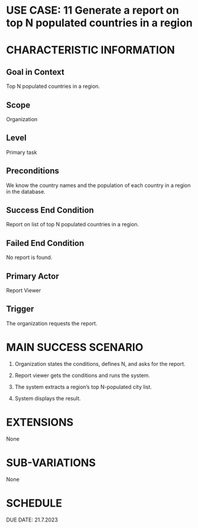 # USE CASE: 11 Generate a report on top N populated countries in a region

# CHARACTERISTIC INFORMATION

## Goal in Context

Top N populated countries in a region.

## Scope

Organization

## Level

Primary task

## Preconditions

We know the country names and the population of each country in a region
in the database.

## Success End Condition

Report on list of top N populated countries in a region.

## Failed End Condition

No report is found.

## Primary Actor

Report Viewer

## Trigger

The organization requests the report.

# MAIN SUCCESS SCENARIO

1.  Organization states the conditions, defines N, and asks for the
    report.

2.  Report viewer gets the conditions and runs the system.

3.  The system extracts a region’s top N-populated city list.

4.  System displays the result.

# EXTENSIONS

None

# SUB-VARIATIONS

None

# SCHEDULE

DUE DATE: 21.7.2023
